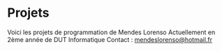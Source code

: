 # Projets
Voici les projets de programmation de Mendes Lorenso
Actuellement en 2ème année de DUT Informatique
Contact : mendeslorenso@hotmail.fr 
